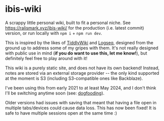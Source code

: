 # ibis-wiki

A scrappy little personal wiki, built to fit a personal niche.
See <https://ralismark.xyz/ibis-wiki/> for the production (i.e. latest commit) version, or run locally with `npm i` + `npm run dev`.

This is inspired by the likes of [TiddlyWiki](https://tiddlywiki.com/) and [Logseq](https://logseq.com/), designed from the ground up to address some of my gripes with them.
It's not really designed with public use in mind (**if you do want to use this, let me know!**), but definitely feel free to play around with it!

This wiki is a purely static site, and does not have its own backend!
Instead, notes are stored via an external storage provider -- the only kind supported at the moment is S3 (including S3-compatible ones like Backblaze).

I've been using this from early 2021 to at least May 2024, and I don't think I'll be switching anytime soon (see: [dogfooding](https://indieweb.org/selfdogfood)).

Older versions had issues with saving that meant that having a file open in multiple tabs/devices could cause data loss.
This has now been fixed!
It is safe to have multiple sessions open at the same time :)
